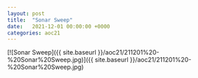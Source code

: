 ```yaml
---
layout: post
title:  "Sonar Sweep"
date:   2021-12-01 00:00:00 +0000
categories: aoc21
---
```


[![Sonar Sweep]({{ site.baseurl }}/aoc21/211201%20-%20Sonar%20Sweep.jpg)]({{ site.baseurl }}/aoc21/211201%20-%20Sonar%20Sweep.jpg)

